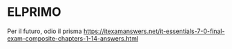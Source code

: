 # ELPRIMO
Per il futuro, odio il prisma
https://itexamanswers.net/it-essentials-7-0-final-exam-composite-chapters-1-14-answers.html
